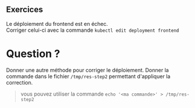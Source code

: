 ## Exercices
Le déploiement du frontend est en échec.  
Corriger celui-ci avec la commande `kubectl edit deployment frontend`

# Question ?
Donner une autre méthode pour corriger le déploiement.
Donner la commande dans le fichier `/tmp/res-step2` permettant d'appliquer la correction.

> vous pouvez utiliser la commande `echo '<ma commande>' > /tmp/res-step2`
